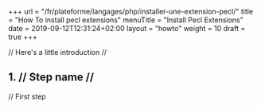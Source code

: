 +++
url = "/fr/plateforme/langages/php/installer-une-extension-pecl/"
title = "How To install pecl extensions"
menuTitle = "Install Pecl Extensions"
date = 2019-09-12T12:31:24+02:00
layout = "howto"
weight = 10
draft = true
+++

// Here's a little introduction //

## 1. // Step name //

// First step
